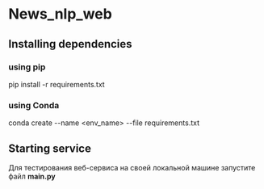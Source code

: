 # News_nlp_web

## Installing dependencies
### using pip
pip install -r requirements.txt

### using Conda
conda create --name <env_name> --file requirements.txt


## Starting serviсe
Для тестирования веб-сервиса на своей локальной машине запустите файл __main.py__
